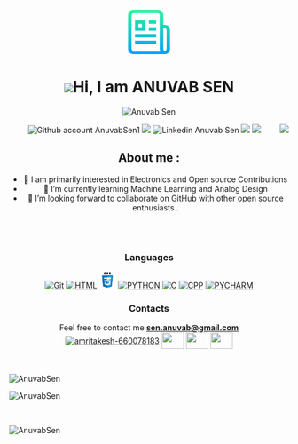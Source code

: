 

<!--
**AnuvabSen/AnuvabSen** is a ✨ _special_ ✨ repository because its `README.md` (this file) appears on your GitHub profile.

Here are some ideas to get you started:

- 🔭 I’m currently working on ...
- 🌱 I’m currently learning ...
- 👯 I’m looking to collaborate on ...
- 🤔 I’m looking for help with ...
- 💬 Ask me about ...
- 📫 How to reach me: ...
- 😄 Pronouns: ...
- ⚡ Fun fact: ...
-->

<p align="center">
    <a href="https://github.com/AnuvabSen1?tab=repositories">
    <img src="images/logo.png" alt="Logo" width="80" height="80">
  </a>


<h1 align="center"><img src="https://raw.githubusercontent.com/micepram/micepram/master/Hi.gif" width="43px">Hi, I am ANUVAB SEN</h1>
<div align="center">
<p><img src="https://komarev.com/ghpvc/?username=AnuvabSen1&label=Profile%20views&color=0e75b6&style=flat" alt="Anuvab Sen" /></p>
<img src="https://img.shields.io/badge/%F0%9F%98%8A-Github-FF79CD" alt="Github account AnuvabSen1"/>
<a href="https://www.facebook.com/anuvab.sen.5095"><img src="https://img.shields.io/badge/Facebook-%40Anuvab__Sen-A239EA"/></a>
<img src="https://img.shields.io/badge/Linkedin-Anuvab%20Sen-5C33F6" alt="Linkedin Anuvab Sen"/>
<a href="https://twitter.com/Caroline_TClara" target="blank"><img src="https://img.shields.io/badge/Follow-%40Anuvab__Sen-brightgreen" /></a>
<a href="https://www.instagram.com/anuvabsen_/" target="blank"><img src="https://img.shields.io/badge/%F0%9F%98%9B-Instagram-FF7600" /></a>
    <img align='right' src='https://user-images.githubusercontent.com/86666497/124365995-c6ce0780-dc69-11eb-83ec-566c73e836ae.gif'>
<br>
    
## About me :
    
- 👀 I am primarily interested in Electronics and Open source Contributions<br>
- 🌱 I’m currently learning Machine Learning and Analog Design<br>
- 💞️ I’m looking forward to collaborate on GitHub with other open source enthusiasts .<br>
    
<br>

  <br>

<!-- ![tenor](https://user-images.githubusercontent.com/86666497/124365995-c6ce0780-dc69-11eb-83ec-566c73e836ae.gif)
 -->
### Languages 

[<img align="centre" alt="Git" width="30px" src="https://github.com/sahilsingh2402/sahilsingh2402/blob/main/files_ss2402/git.svg" />](https://git-scm.com/)
[<img align="centre" alt="HTML" width="30px" src="https://github.com/sahilsingh2402/sahilsingh2402/blob/main/files_ss2402/html.svg" />](https://html.com/)
[<img align="centre" alt="CSS" width="30px" src="https://github.com/NeerajHazarika/NeerajHazarika/blob/main/github%20readme/css.png" />](https://www.w3schools.com/css/)
[<img align="centre" alt="PYTHON" width="30px" src="https://github.com/sahilsingh2402/sahilsingh2402/blob/main/files_ss2402/python.svg" />](https://www.python.org/)
[<img align="centre" alt="C" width="30px" src="https://github.com/sahilsingh2402/sahilsingh2402/blob/main/files_ss2402/c-original.svg" />](https://www.cprogramming.com/)
[<img align="centre" alt="CPP" width="30px" src="https://github.com/sahilsingh2402/sahilsingh2402/blob/main/files_ss2402/cpp.svg" />](https://www.cplusplus.com/)
[<img align="centre" alt="PYCHARM" width="30px" src="https://github.com/sahilsingh2402/sahilsingh2402/blob/main/files_ss2402/pycharm.svg" />](https://www.jetbrains.com/pycharm/)<br>
  
### Contacts
Feel free to contact me **sen.anuvab@gmail.com**<br>
<a href="https://www.linkedin.com/in/anuvab-sen-316383202/" target="blank"><img align="center" src="https://cdn.jsdelivr.net/npm/simple-icons@3.0.1/icons/linkedin.svg" alt="amritakesh-660078183" height="30" width="40" /></a>
<a href="https://www.facebook.com/anuvab.sen.5095"><img align="center" src="https://cdn.jsdelivr.net/npm/simple-icons@3.0.1/icons/facebook.svg"  height="30" width="40" /></a>
<a href="https://www.instagram.com/anuvabsen_/"><img align="center" src="https://cdn.jsdelivr.net/npm/simple-icons@3.0.1/icons/instagram.svg"  height="30" width="40" /></a>
<a href="https://github.com/AnuvabSen1"><img align="center" src="https://cdn.jsdelivr.net/npm/simple-icons@3.1.0/icons/github.svg"  height="30" width="40" /></a>

<br>


<p><img align="left" src="https://github-readme-stats.vercel.app/api/top-langs?username=AnuvabSen&show_icons=true&locale=en&layout=compact" alt="AnuvabSen" /></p>

<br>

<p>&nbsp;<img align="left" src="https://github-readme-stats.vercel.app/api?username=AnuvabSen&show_icons=true&locale=en" alt="AnuvabSen" /> </p>
    <br>
    <p><img align="left" src="https://github-readme-streak-stats.herokuapp.com/?user=AnuvabSen&" alt="AnuvabSen" /></p>


